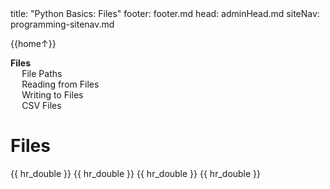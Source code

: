 <frontmatter>
title: "Python Basics: Files"
footer: footer.md
head: adminHead.md
siteNav: programming-sitenav.md
</frontmatter>

<include src="../../common/header.md" />

<div class="website-content" id="main">
<div id="toc">

{{home↑}}
* [**Files**](#files)
  * [File Paths](#file-paths)
  * [Reading from Files](#reading-from-files)
  * [Writing to Files](#writing-to-files)
  * [CSV Files](#csv-files)

  
</div>
<div id="main">

# Files

<include src="../files-paths/text.md" />{{ hr_double }}
<include src="../files-reading/text.md" />{{ hr_double }}
<include src="../files-writing/text.md" />{{ hr_double }}
<include src="../files-csv/text.md" />{{ hr_double }}

</div>
</div>